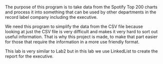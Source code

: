 The purpose of this program is to take data from the Spotify Top 200 charts and process it into something that can be used by other departments in the record label company 
including the executive.

We need this program to simplify the data from the CSV file because looking at just the CSV file is very difficult and makes it very hard to sort out useful information. That is 
why this project is made, to make that part easier for those that require the information in a more use friendly format.

This lab is very similar to Lab2 but in this lab we use LinkedList to create the report for the executive.
